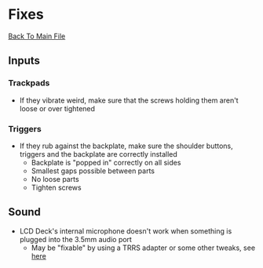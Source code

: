 # Fixes
[Back To Main File](../README.md)

## Inputs

### Trackpads
- If they vibrate weird, make sure that the screws holding them aren't loose or over tightened

### Triggers
- If they rub against the backplate, make sure the shoulder buttons, triggers and the backplate are correctly installed
    - Backplate is "popped in" correctly on all sides
    - Smallest gaps possible between parts
    - No loose parts
    - Tighten screws

## Sound
- LCD Deck's internal microphone doesn't work when something is plugged into the 3.5mm audio port
    - May be "fixable" by using a TRRS adapter or some other tweaks, see [here](https://www.reddit.com/r/SteamDeck/comments/x57uh9/steam_deck_hardware_can_use_35mm_headphones_and/)